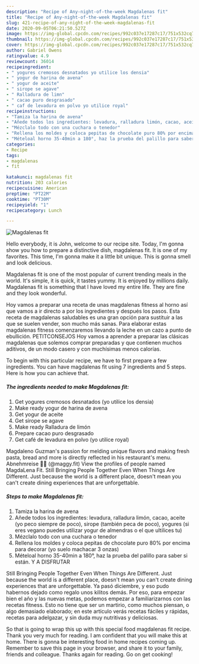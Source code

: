 ```yaml
---
description: "Recipe of Any-night-of-the-week Magdalenas fit"
title: "Recipe of Any-night-of-the-week Magdalenas fit"
slug: 421-recipe-of-any-night-of-the-week-magdalenas-fit
date: 2020-09-05T06:21:50.527Z
image: https://img-global.cpcdn.com/recipes/992c037e17287c17/751x532cq70/magdalenas-fit-foto-principal.jpg
thumbnail: https://img-global.cpcdn.com/recipes/992c037e17287c17/751x532cq70/magdalenas-fit-foto-principal.jpg
cover: https://img-global.cpcdn.com/recipes/992c037e17287c17/751x532cq70/magdalenas-fit-foto-principal.jpg
author: Gabriel Owens
ratingvalue: 4.9
reviewcount: 36014
recipeingredient:
- " yogures cremosos desnatados yo utilice los densia"
- " yogur de harina de avena"
- " yogur de aceite"
- " sirope se agave"
- " Ralladura de limn"
- " cacao puro desgrasado"
- " caf de levadura en polvo yo utilice royal"
recipeinstructions:
- "Tamiza la harina de avena"
- "Añede todos los ingredientes: levadura, ralladura limón, cacao, aceite (yo peco siempre de poco), sirope (también peca de poco), yogures (si eres vegano puedes utilizar yogur de almendras o el que ultilices tu)"
- "Mézclalo todo con una cuchara o tenedor"
- "Rellena los moldes y coloca pepitas de chocolate puro 80% por encima para decorar (yo suelo machacar 3 onzas)"
- "Mételoal horno 35-40min a 180°, haz la prueba del palillo para saber si están. Y A DISFRUTAR"
categories:
- Recipe
tags:
- magdalenas
- fit

katakunci: magdalenas fit 
nutrition: 203 calories
recipecuisine: American
preptime: "PT22M"
cooktime: "PT30M"
recipeyield: "1"
recipecategory: Lunch

---
```



![Magdalenas fit](https://img-global.cpcdn.com/recipes/992c037e17287c17/751x532cq70/magdalenas-fit-foto-principal.jpg)

Hello everybody, it is John, welcome to our recipe site. Today, I'm gonna show you how to prepare a distinctive dish, magdalenas fit. It is one of my favorites. This time, I'm gonna make it a little bit unique. This is gonna smell and look delicious.

Magdalenas fit is one of the most popular of current trending meals in the world. It's simple, it is quick, it tastes yummy. It is enjoyed by millions daily. Magdalenas fit is something that I have loved my entire life. They are fine and they look wonderful.

Hoy vamos a preparar una receta de unas magdalenas fitness al horno así que vamos a ir directo a por los ingredientes y después los pasos. Esta receta de magdalenas saludables es una gran opción para sustituir a las que se suelen vender, son mucho más sanas. Para elaborar estas magdalenas fitness comenzaremos llevando la leche en un cazo a punto de ebullición. PETITCONSEJOS Hoy vamos a aprender a preparar las clásicas magdalenas que solemos comprar preparadas y que contienen muchos aditivos, de un modo casero y con muchísimas menos calorías.


To begin with this particular recipe, we have to first prepare a few ingredients. You can have magdalenas fit using 7 ingredients and 5 steps. Here is how you can achieve that.

<!--inarticleads1-->

##### The ingredients needed to make Magdalenas fit:

1. Get  yogures cremosos desnatados (yo utilice los densia)
1. Make ready  yogur de harina de avena
1. Get  yogur de aceite
1. Get  sirope se agave
1. Make ready  Ralladura de limón
1. Prepare  cacao puro desgrasado
1. Get  café de levadura en polvo (yo utilice royal)


Magdaleno Guzman&#39;s passion for melding unique flavors and making fresh pasta, bread and more is directly reflected in his restaurant&#39;s menu. Abnehmreise 🌺🌸 (@maggy.fit) View the profiles of people named MagdaLena Fit. Still Bringing People Together Even When Things Are Different. Just because the world is a different place, doesn&#39;t mean you can&#39;t create dining experiences that are unforgettable. 

<!--inarticleads2-->

##### Steps to make Magdalenas fit:

1. Tamiza la harina de avena
1. Añede todos los ingredientes: levadura, ralladura limón, cacao, aceite (yo peco siempre de poco), sirope (también peca de poco), yogures (si eres vegano puedes utilizar yogur de almendras o el que ultilices tu)
1. Mézclalo todo con una cuchara o tenedor
1. Rellena los moldes y coloca pepitas de chocolate puro 80% por encima para decorar (yo suelo machacar 3 onzas)
1. Mételoal horno 35-40min a 180°, haz la prueba del palillo para saber si están. Y A DISFRUTAR


Still Bringing People Together Even When Things Are Different. Just because the world is a different place, doesn&#39;t mean you can&#39;t create dining experiences that are unforgettable. Ya pasó diciembre, y eso pudo habernos dejado como regalo unos kilitos demás. Por eso, para empezar bien el año y las nuevas metas, podemos empezar a familiarizarnos con las recetas fitness. Esto no tiene que ser un martirio, como muchos piensan, o algo demasiado elaborado; en este artículo verás recetas fáciles y rápidas, recetas para adelgazar, y sin duda muy nutritivas y deliciosas. 

So that is going to wrap this up with this special food magdalenas fit recipe. Thank you very much for reading. I am confident that you will make this at home. There is gonna be interesting food in home recipes coming up. Remember to save this page in your browser, and share it to your family, friends and colleague. Thanks again for reading. Go on get cooking!
